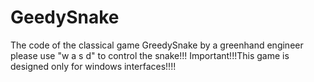 # GeedySnake
The code of the classical game GreedySnake by a greenhand engineer
please use "w a s d" to control the snake!!!
Important!!!This game is designed only for windows interfaces!!!!
